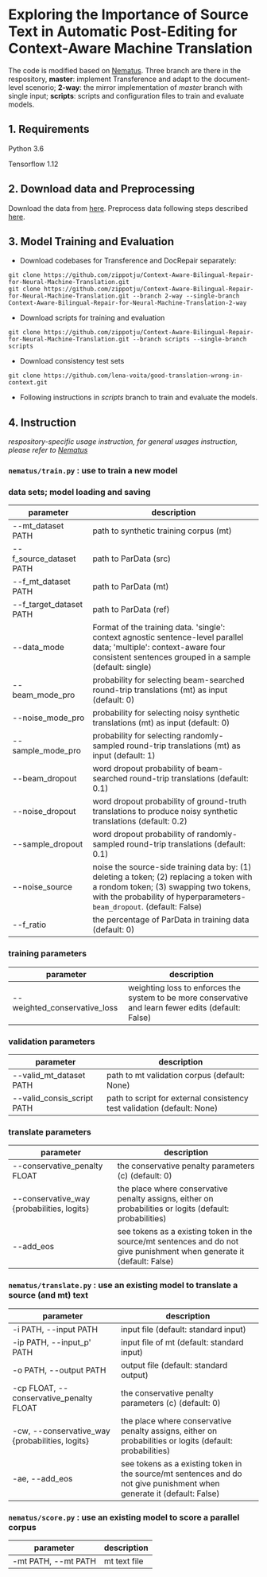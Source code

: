 # Exploring the Importance of Source Text in Automatic Post-Editing for Context-Aware Machine Translation

The code is modified based on [Nematus](https://github.com/EdinburghNLP/nematus). Three branch are there in the respository, **master**: implement Transference and adapt to the document-level scenorio; **2-way**: the mirror implementation of *master* branch with single input; **scripts**: scripts and configuration files to train and evaluate models.

## 1. Requirements

Python 3.6

Tensorflow 1.12

## 2. Download data and Preprocessing

Download the data from [here](https://github.com/lena-voita/good-translation-wrong-in-context/#training-data). Preprocess data following steps described [here](https://github.com/lena-voita/good-translation-wrong-in-context/#data-preprocessing).

## 3. Model Training and Evaluation

- Download codebases for Transference and DocRepair separately:

```
git clone https://github.com/zippotju/Context-Aware-Bilingual-Repair-for-Neural-Machine-Translation.git
git clone https://github.com/zippotju/Context-Aware-Bilingual-Repair-for-Neural-Machine-Translation.git --branch 2-way --single-branch Context-Aware-Bilingual-Repair-for-Neural-Machine-Translation-2-way
```

- Download scripts for training and evaluation

```
git clone https://github.com/zippotju/Context-Aware-Bilingual-Repair-for-Neural-Machine-Translation.git --branch scripts --single-branch scripts
```

- Download consistency test sets

```
git clone https://github.com/lena-voita/good-translation-wrong-in-context.git
```

- Following instructions in *scripts* branch to train and evaluate the models.

## 4. Instruction
*respository-specific usage instruction, for general usages instruction, please refer to [Nematus](https://github.com/EdinburghNLP/nematus)*

### `nematus/train.py` : use to train a new model

### data sets; model loading and saving
| parameter | description |
|---        |---          |
| --mt_dataset PATH | path to synthetic training corpus (mt) |
| --f_source_dataset PATH | path to ParData (src) |
| --f_mt_dataset PATH | path to ParData (mt) |
| --f_target_dataset PATH | path to ParData (ref) |
| --data_mode | Format of the training data. 'single': context agnostic sentence-level parallel data; 'multiple': context-aware four consistent sentences grouped in a sample (default: single) |
| --beam_mode_pro | probability for selecting beam-searched round-trip translations (mt) as input (default: 0) |
| --noise_mode_pro | probability for selecting noisy synthetic translations (mt) as input (default: 0) |
| --sample_mode_pro | probability for selecting randomly-sampled round-trip translations (mt) as input (default: 1) |
| --beam_dropout | word dropout probability of beam-searched round-trip translations (default: 0.1) |
| --noise_dropout | word dropout probability of ground-truth translations to produce noisy synthetic translations  (default: 0.2) |
| --sample_dropout | word dropout probability of randomly-sampled round-trip translations (default: 0.1) |
| --noise_source | noise the source-side training data by: (1) deleting a token; (2) replacing a token with a rondom token; (3) swapping two tokens, with the probability of hyperparameters-`beam_dropout`. (default: False)|
| --f_ratio | the percentage of ParData in training data (default: 0) |

### training parameters
| parameter | description |
|---        |---          |
| --weighted_conservative_loss | weighting loss to enforces the system to be more conservative and learn fewer edits (default: False) |

### validation parameters
| parameter | description |
|---        |---          |
| --valid_mt_dataset PATH | path to mt validation corpus (default: None) |
| --valid_consis_script PATH | path to script for external consistency test validation (default: None) |

### translate parameters
| parameter | description |
|---        |---          |
| --conservative_penalty FLOAT | the conservative penalty parameters (c) (default: 0) |
| --conservative_way {probabilities, logits} | the place where conservative penalty assigns, either on probabilities or logits (default: probabilities) |
| --add_eos | see <EOS> tokens as a existing token in the source/mt sentences and do not give punishment when generate it (default: False) |


### `nematus/translate.py` : use an existing model to translate a source (and mt) text

| parameter | description |
|---        |---          |
| -i PATH, --input PATH | input file (default: standard input) |
| -ip PATH, --input_p' PATH | input file of mt (default: standard input) |
| -o PATH, --output PATH | output file (default: standard output) |
| -cp FLOAT, --conservative_penalty FLOAT | the conservative penalty parameters (c) (default: 0) |
| -cw, --conservative_way {probabilities, logits} | the place where conservative penalty assigns, either on probabilities or logits (default: probabilities) |
| -ae, --add_eos | see <EOS> tokens as a existing token in the source/mt sentences and do not give punishment when generate it (default: False) |


### `nematus/score.py` : use an existing model to score a parallel corpus

| parameter | description |
|---        |---          |
| -mt PATH, --mt PATH | mt text file |
